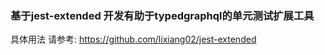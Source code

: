 ### 基于jest-extended 开发有助于typedgraphql的单元测试扩展工具

具体用法 请参考: https://github.com/lixiang02/jest-extended